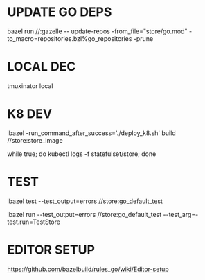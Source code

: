 # UPDATE GO DEPS

bazel run //:gazelle -- update-repos -from_file="store/go.mod" -to_macro=repositories.bzl%go_repositories -prune

# LOCAL DEC

tmuxinator local

# K8 DEV

ibazel -run_command_after_success='./deploy_k8.sh' build //store:store_image

while true; do kubectl logs -f statefulset/store; done

# TEST

ibazel test --test_output=errors //store:go_default_test

ibazel run --test_output=errors //store:go_default_test --test_arg=-test.run=TestStore

# EDITOR SETUP

https://github.com/bazelbuild/rules_go/wiki/Editor-setup
